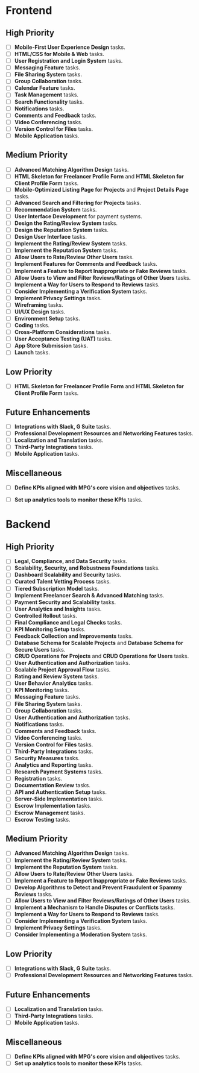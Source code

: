 # Frontend

## High Priority
- [ ] **Mobile-First User Experience Design** tasks.
- [ ] **HTML/CSS for Mobile & Web** tasks.
- [ ] **User Registration and Login System** tasks.
- [ ] **Messaging Feature** tasks.
- [ ] **File Sharing System** tasks.
- [ ] **Group Collaboration** tasks.
- [ ] **Calendar Feature** tasks.
- [ ] **Task Management** tasks.
- [ ] **Search Functionality** tasks.
- [ ] **Notifications** tasks.
- [ ] **Comments and Feedback** tasks.
- [ ] **Video Conferencing** tasks.
- [ ] **Version Control for Files** tasks.
- [ ] **Mobile Application** tasks.

## Medium Priority
- [ ] **Advanced Matching Algorithm Design** tasks.
- [ ] **HTML Skeleton for Freelancer Profile Form** and **HTML Skeleton for Client Profile Form** tasks.
- [ ] **Mobile-Optimized Listing Page for Projects** and **Project Details Page** tasks.
- [ ] **Advanced Search and Filtering for Projects** tasks.
- [ ] **Recommendation System** tasks.
- [ ] **User Interface Development** for payment systems.
- [ ] **Design the Rating/Review System** tasks.
- [ ] **Design the Reputation System** tasks.
- [ ] **Design User Interface** tasks.
- [ ] **Implement the Rating/Review System** tasks.
- [ ] **Implement the Reputation System** tasks.
- [ ] **Allow Users to Rate/Review Other Users** tasks.
- [ ] **Implement Features for Comments and Feedback** tasks.
- [ ] **Implement a Feature to Report Inappropriate or Fake Reviews** tasks.
- [ ] **Allow Users to View and Filter Reviews/Ratings of Other Users** tasks.
- [ ] **Implement a Way for Users to Respond to Reviews** tasks.
- [ ] **Consider Implementing a Verification System** tasks.
- [ ] **Implement Privacy Settings** tasks.
- [ ] **Wireframing** tasks.
- [ ] **UI/UX Design** tasks.
- [ ] **Environment Setup** tasks.
- [ ] **Coding** tasks.
- [ ] **Cross-Platform Considerations** tasks.
- [ ] **User Acceptance Testing (UAT)** tasks.
- [ ] **App Store Submission** tasks.
- [ ] **Launch** tasks.

## Low Priority
- [ ] **HTML Skeleton for Freelancer Profile Form** and **HTML Skeleton for Client Profile Form** tasks.

## Future Enhancements
- [ ] **Integrations with Slack, G Suite** tasks.
- [ ] **Professional Development Resources and Networking Features** tasks.
- [ ] **Localization and Translation** tasks.
- [ ] **Third-Party Integrations** tasks.
- [ ] **Mobile Application** tasks.

## Miscellaneous
- [ ] **Define KPIs aligned with MPG's core vision and objectives** tasks.
- [ ] **Set up analytics tools to monitor these KPIs** tasks.


# Backend

## High Priority

- [ ] **Legal, Compliance, and Data Security** tasks.
- [ ] **Scalability, Security, and Robustness Foundations** tasks.
- [ ] **Dashboard Scalability and Security** tasks.
- [ ] **Curated Talent Vetting Process** tasks.
- [ ] **Tiered Subscription Model** tasks.
- [ ] **Implement Freelancer Search & Advanced Matching** tasks.
- [ ] **Payment Security and Scalability** tasks.
- [ ] **User Analytics and Insights** tasks.
- [ ] **Controlled Rollout** tasks.
- [ ] **Final Compliance and Legal Checks** tasks.
- [ ] **KPI Monitoring Setup** tasks.
- [ ] **Feedback Collection and Improvements** tasks.
- [ ] **Database Schema for Scalable Projects** and **Database Schema for Secure Users** tasks.
- [ ] **CRUD Operations for Projects** and **CRUD Operations for Users** tasks.
- [ ] **User Authentication and Authorization** tasks.
- [ ] **Scalable Project Approval Flow** tasks.
- [ ] **Rating and Review System** tasks.
- [ ] **User Behavior Analytics** tasks.
- [ ] **KPI Monitoring** tasks.
- [ ] **Messaging Feature** tasks.
- [ ] **File Sharing System** tasks.
- [ ] **Group Collaboration** tasks.
- [ ] **User Authentication and Authorization** tasks.
- [ ] **Notifications** tasks.
- [ ] **Comments and Feedback** tasks.
- [ ] **Video Conferencing** tasks.
- [ ] **Version Control for Files** tasks.
- [ ] **Third-Party Integrations** tasks.
- [ ] **Security Measures** tasks.
- [ ] **Analytics and Reporting** tasks.
- [ ] **Research Payment Systems** tasks.
- [ ] **Registration** tasks.
- [ ] **Documentation Review** tasks.
- [ ] **API and Authentication Setup** tasks.
- [ ] **Server-Side Implementation** tasks.
- [ ] **Escrow Implementation** tasks.
- [ ] **Escrow Management** tasks.
- [ ] **Escrow Testing** tasks.

## Medium Priority

- [ ] **Advanced Matching Algorithm Design** tasks.
- [ ] **Implement the Rating/Review System** tasks.
- [ ] **Implement the Reputation System** tasks.
- [ ] **Allow Users to Rate/Review Other Users** tasks.
- [ ] **Implement a Feature to Report Inappropriate or Fake Reviews** tasks.
- [ ] **Develop Algorithms to Detect and Prevent Fraudulent or Spammy Reviews** tasks.
- [ ] **Allow Users to View and Filter Reviews/Ratings of Other Users** tasks.
- [ ] **Implement a Mechanism to Handle Disputes or Conflicts** tasks.
- [ ] **Implement a Way for Users to Respond to Reviews** tasks.
- [ ] **Consider Implementing a Verification System** tasks.
- [ ] **Implement Privacy Settings** tasks.
- [ ] **Consider Implementing a Moderation System** tasks.

## Low Priority

- [ ] **Integrations with Slack, G Suite** tasks.
- [ ] **Professional Development Resources and Networking Features** tasks.

## Future Enhancements

- [ ] **Localization and Translation** tasks.
- [ ] **Third-Party Integrations** tasks.
- [ ] **Mobile Application** tasks.

## Miscellaneous

- [ ] **Define KPIs aligned with MPG's core vision and objectives** tasks.
- [ ] **Set up analytics tools to monitor these KPIs** tasks.

